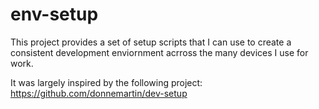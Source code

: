 # env-setup

This project provides a set of setup scripts that I can use to create a consistent development enviornment acrross the many devices I use for work.

It was largely inspired by the following project:  https://github.com/donnemartin/dev-setup
